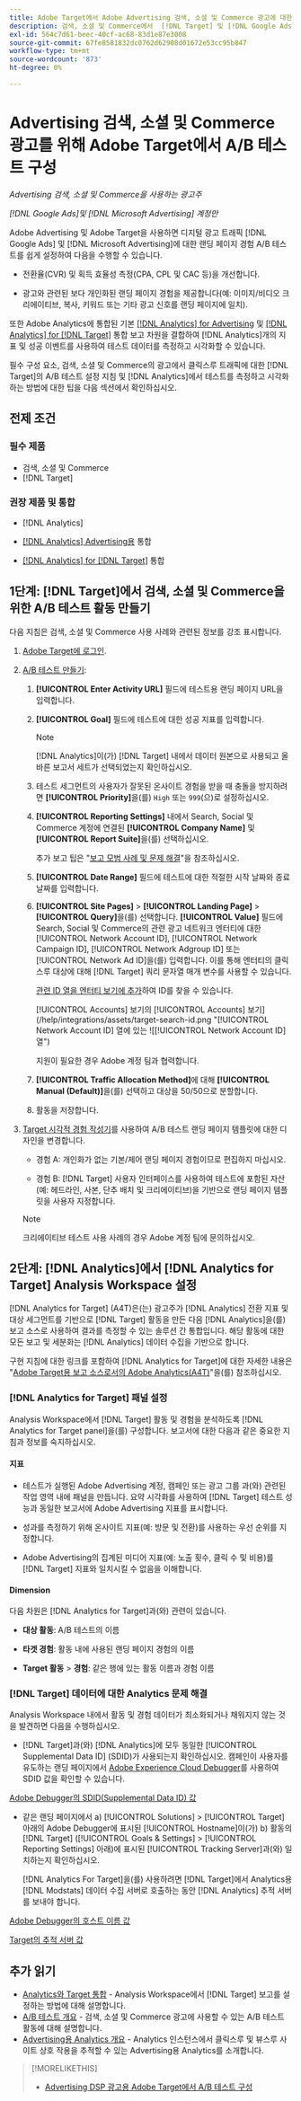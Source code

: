 ```yaml
---
title: Adobe Target에서 Adobe Advertising 검색, 소셜 및 Commerce 광고에 대한 A/B 테스트 구성
description: 검색, 소셜 및 Commerce에서  [!DNL Target] 및 [!DNL Google Ads] 광고에 대한 [!DNL Microsoft Advertising] 에서 A/B 테스트를 설정하는 방법에 대해 알아봅니다.
exl-id: 564c7d61-beec-40cf-ac68-83d1e87e3008
source-git-commit: 67fe8581832dc0762d62908d01672e53cc95b847
workflow-type: tm+mt
source-wordcount: '873'
ht-degree: 0%

---
```


# Advertising 검색, 소셜 및 Commerce 광고를 위해 Adobe Target에서 A/B 테스트 구성

*Advertising 검색, 소셜 및 Commerce을 사용하는 광고주*

*[!DNL Google Ads]및 [!DNL Microsoft Advertising] 계정만*

Adobe Advertising 및 Adobe Target을 사용하면 디지털 광고 트래픽 [!DNL Google Ads] 및 [!DNL Microsoft Advertising]에 대한 랜딩 페이지 경험 A/B 테스트를 쉽게 설정하여 다음을 수행할 수 있습니다.

* 전환율(CVR) 및 획득 효율성 측정(CPA, CPL 및 CAC 등)을 개선합니다.

* 광고와 관련된 보다 개인화된 랜딩 페이지 경험을 제공합니다(예: 이미지/비디오 크리에이티브, 복사, 키워드 또는 기타 광고 신호를 랜딩 페이지에 일치).

또한 Adobe Analytics에 통합된 기본 [[!DNL Analytics] for Advertising](/help/integrations/analytics/overview.md) 및 [[!DNL Analytics] for [!DNL Target]](https://experienceleague.adobe.com/docs/target/using/integrate/a4t/a4t.html?lang=ko) 통합 보고 차원을 결합하여 [!DNL Analytics]개의 지표 및 성공 이벤트를 사용하여 테스트 데이터를 측정하고 시각화할 수 있습니다.

필수 구성 요소, 검색, 소셜 및 Commerce의 광고에서 클릭스루 트래픽에 대한 [!DNL Target]의 A/B 테스트 설정 지침 및 [!DNL Analytics]에서 테스트를 측정하고 시각화하는 방법에 대한 팁을 다음 섹션에서 확인하십시오.

## 전제 조건

### 필수 제품

* 검색, 소셜 및 Commerce
* [!DNL Target]

### 권장 제품 및 통합

* [!DNL Analytics]

* [[!DNL Analytics] Advertising용](/help/integrations/analytics/overview.md) 통합<!-- necessary for testing view-throughs, which most advertisers want to do -->

* [[!DNL Analytics] for [!DNL Target]](https://experienceleague.adobe.com/docs/target/using/integrate/a4t/a4t.html?lang=ko) 통합

## 1단계: [!DNL Target]에서 검색, 소셜 및 Commerce을 위한 A/B 테스트 활동 만들기

다음 지침은 검색, 소셜 및 Commerce 사용 사례와 관련된 정보를 강조 표시합니다.

1. [Adobe Target에 로그인](https://experienceleague.adobe.com/docs/target/using/introduction/target-access-from-mac.html?lang=ko).

1. [A/B 테스트 만들기](https://experienceleague.adobe.com/docs/target/using/activities/abtest/create/test-create-ab.html?lang=ko):

   1. **[!UICONTROL Enter Activity URL]** 필드에 테스트용 랜딩 페이지 URL을 입력합니다.

   1. **[!UICONTROL Goal]** 필드에 테스트에 대한 성공 지표를 입력합니다.

      >[!NOTE]
      >
      >[!DNL Analytics]이(가) [!DNL Target] 내에서 데이터 원본으로 사용되고 올바른 보고서 세트가 선택되었는지 확인하십시오.

   1. 테스트 세그먼트의 사용자가 잘못된 온사이트 경험을 받을 때 충돌을 방지하려면 **[!UICONTROL Priority]**&#x200B;을(를) `High` 또는 `999`(으)로 설정하십시오.


   1. **[!UICONTROL Reporting Settings]** 내에서 Search, Social 및 Commerce 계정에 연결된 **[!UICONTROL Company Name]** 및 **[!UICONTROL Report Suite]**&#x200B;을(를) 선택하십시오.

      추가 보고 팁은 &quot;[보고 모범 사례 및 문제 해결](https://experienceleague.adobe.com/docs/analytics/analyze/reports-analytics/report-troubleshooting.html?lang=ko)&quot;을 참조하십시오.

   1. **[!UICONTROL Date Range]** 필드에 테스트에 대한 적절한 시작 날짜와 종료 날짜를 입력합니다.

   1. **[!UICONTROL Site Pages]** > **[!UICONTROL Landing Page]** > **[!UICONTROL Query]**&#x200B;을(를) 선택합니다. **[!UICONTROL Value]** 필드에 Search, Social 및 Commerce의 관련 광고 네트워크 엔터티에 대한 [!UICONTROL Network Account ID], [!UICONTROL Network Campaign ID], [!UICONTROL Network Adgroup ID] 또는 [!UICONTROL Network Ad ID]을(를) 입력합니다. 이를 통해 엔터티의 클릭스루 대상에 대해 [!DNL Target] 쿼리 문자열 매개 변수를 사용할 수 있습니다.

      [관련 ID 열을 엔터티 보기에 추가](/help/search-social-commerce/common-tasks/data-views/custom-default-views-manage.md)하여 ID를 찾을 수 있습니다.

      [!UICONTROL Accounts] 보기의 [!UICONTROL Accounts] 보기&rbrack;(/help/integrations/assets/target-search-id.png "[!UICONTROL Network Account ID] 열에 있는 !&lbrack;[!UICONTROL Network Account ID] 열")

      지원이 필요한 경우 Adobe 계정 팀과 협력합니다.

   1. **[!UICONTROL Traffic Allocation Method]**&#x200B;에 대해 **[!UICONTROL Manual (Default)]**&#x200B;을(를) 선택하고 대상을 50/50으로 분할합니다.

   1. 활동을 저장합니다.

1. [Target 시각적 경험 작성기](https://experienceleague.adobe.com/docs/target/using/activities/abtest/create/test-create-ab.html?lang=ko)를 사용하여 A/B 테스트 랜딩 페이지 템플릿에 대한 디자인을 변경합니다.

   * 경험 A: 개인화가 없는 기본/제어 랜딩 페이지 경험이므로 편집하지 마십시오.

   * 경험 B: [!DNL Target] 사용자 인터페이스를 사용하여 테스트에 포함된 자산(예: 헤드라인, 사본, 단추 배치 및 크리에이티브)을 기반으로 랜딩 페이지 템플릿을 사용자 지정합니다.

   >[!NOTE]
   >
   >크리에이티브 테스트 사용 사례의 경우 Adobe 계정 팀에 문의하십시오.

## 2단계: [!DNL Analytics]에서 [!DNL Analytics for Target] Analysis Workspace 설정

[!DNL Analytics for Target] (A4T)은(는) 광고주가 [!DNL Analytics] 전환 지표 및 대상 세그먼트를 기반으로 [!DNL Target] 활동을 만든 다음 [!DNL Analytics]을(를) 보고 소스로 사용하여 결과를 측정할 수 있는 솔루션 간 통합입니다. 해당 활동에 대한 모든 보고 및 세분화는 [!DNL Analytics] 데이터 수집을 기반으로 합니다.

구현 지침에 대한 링크를 포함하여 [!DNL Analytics for Target]에 대한 자세한 내용은 &quot;[Adobe Target용 보고 소스로서의 Adobe Analytics(A4T)](https://experienceleague.adobe.com/docs/target/using/integrate/a4t/a4t.html?lang=ko)&quot;을(를) 참조하십시오.

### [!DNL Analytics for Target] 패널 설정

Analysis Workspace에서 [!DNL Target] 활동 및 경험을 분석하도록 [!DNL Analytics for Target panel]을(를) 구성합니다. 보고서에 대한 다음과 같은 중요한 지침과 정보를 숙지하십시오.

#### 지표

* 테스트가 실행된 Adobe Advertising 계정, 캠페인 또는 광고 그룹 <!-- only applicable entities? -->과(와) 관련된 작업 영역 내에 패널을 만듭니다. 요약 시각화를 사용하여 [!DNL Target] 테스트 성능과 동일한 보고서에 Adobe Advertising 지표를 표시합니다.

* 성과를 측정하기 위해 온사이트 지표(예: 방문 및 전환)를 사용하는 우선 순위를 지정합니다.

* Adobe Advertising의 집계된 미디어 지표(예: 노출 횟수, 클릭 수 및 비용)를 [!DNL Target] 지표와 일치시킬 수 없음을 이해합니다.

#### Dimension

다음 차원은 [!DNL Analytics for Target]과(와) 관련이 있습니다.

* **대상 활동**: A/B 테스트의 이름

* **타겟 경험**: 활동 내에 사용된 랜딩 페이지 경험의 이름

* **Target 활동** > **경험**: 같은 행에 있는 활동 이름과 경험 이름

### [!DNL Target] 데이터에 대한 Analytics 문제 해결

Analysis Workspace 내에서 활동 및 경험 데이터가 최소화되거나 채워지지 않는 것을 발견하면 다음을 수행하십시오.

* [!DNL Target]과(와) [!DNL Analytics]에 모두 동일한 [!UICONTROL Supplemental Data ID] (SDID)가 사용되는지 확인하십시오. 캠페인이 사용자를 유도하는 랜딩 페이지에서 [Adobe Experience Cloud Debugger](https://experienceleague.adobe.com/docs/target-learn/tutorials/troubleshooting/troubleshoot-with-the-experience-cloud-debugger.html?lang=ko)를 사용하여 SDID 값을 확인할 수 있습니다.

[Adobe Debugger의 SDID(Supplemental Data ID) 값](/help/integrations/assets/target-troubleshooting-sdid.png)

* 같은 랜딩 페이지에서 a) [!UICONTROL Solutions] > [!UICONTROL Target] 아래의 Adobe Debugger에 표시된 [!UICONTROL Hostname]이(가) b) 활동의 [!DNL Target] ([!UICONTROL Goals & Settings] > [!UICONTROL Reporting Settings] 아래)에 표시된 [!UICONTROL Tracking Server]과(와) 일치하는지 확인하십시오.

  [!DNL Analytics For Target]을(를) 사용하려면 [!DNL Target]에서 Analytics용 [!DNL Modstats] 데이터 수집 서버로 호출하는 동안 [!DNL Analytics] 추적 서버를 보내야 합니다.<!-- just "to Analytics?"-->

[Adobe Debugger의 호스트 이름 값](/help/integrations/assets/target-troubleshooting-hostname.png)

[Target의 추적 서버 값](/help/integrations/assets/target-troubleshooting-tracking-server.png)

## 추가 읽기

* [Analytics와 Target 통합](https://experienceleague.adobe.com/docs/target-learn/tutorials/integrations/3.2-target-analytics.html?lang=ko) - Analysis Workspace에서 [!DNL Target] 보고를 설정하는 방법에 대해 설명합니다.
* [A/B 테스트 개요](https://experienceleague.adobe.com/docs/target/using/activities/abtest/test-ab.html?lang=ko) - 검색, 소셜 및 Commerce 광고에 사용할 수 있는 A/B 테스트 활동에 대해 설명합니다.
* [Advertising용 Analytics 개요](/help/integrations/analytics/overview.md) - Analytics 인스턴스에서 클릭스루 및 뷰스루 사이트 상호 작용을 추적할 수 있는 Advertising용 Analytics를 소개합니다.

>[!MORELIKETHIS]
>
>* [Advertising DSP 광고용 Adobe Target에서 A/B 테스트 구성](ab-tests-dsp.md)
